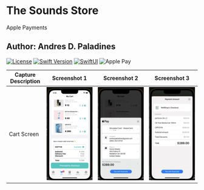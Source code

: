# The Sounds Store
Apple Payments
## Author: Andres D. Paladines

[![License][license-image]][license-url] [![Swift Version][swift-image]][swift-url] [![SwiftUI][swiftUI-image]][swiftUI-url] 
![Apple Pay](https://img.shields.io/badge/ApplePay-000000.svg?style=for-the-badge&logo=Apple-Pay&logoColor=white)

[swift-image]:https://img.shields.io/badge/Swift-5.8.1-orange?style=for-the-badge
[swift-url]: https://swift.org/

[license-image]: https://img.shields.io/badge/License-MIT-blue?style=for-the-badge
[license-url]: LICENSE

[SwiftUI-image]: https://img.shields.io/badge/SwiftUI-3.0-orange?style=for-the-badge&logo=swift&logoColor=white
[SwiftUI-url]: https://developer.apple.com/xcode/swiftui/


| Capture Description | Screenshot 1 | Screenshot 2 | Screenshot 3 | 
|--|--|--|--|
| Cart Screen | ![image](./cart_1.png) | ![image](./cart_2.png) | ![image](./cart_3.png) |
